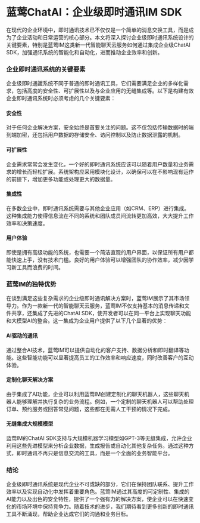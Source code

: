 # 蓝莺ChatAI：企业级即时通讯IM SDK

在现代的企业环境中，即时通讯技术已不仅仅是一个简单的消息交换工具，而是成为了企业活动和日常运营的核心部分。本文将深入探讨企业级即时通讯系统设计的关键要素，特别是蓝莺IM这类新一代智能聊天云服务如何通过集成企业级ChatAI SDK，加强通讯系统的智能化和自动化，进而推动企业效率和创新。

### 企业即时通讯系统的关键要素

企业级即时通讖系统不同于普通的即时通讯工具，它们需要满足企业的多样化需求，包括高度的安全性、可扩展性以及与企业应用的无缝集成等。以下是构建有效企业即时通讯系统时必须考虑的几个关键要素：

#### 安全性
对于任何企业解决方案，安全始终是首要关注的问题。这不仅包括传输数据时的端到端加密，还包括用户数据的存储安全、访问控制以及防止数据泄露的机制。

#### 可扩展性
企业需求常常会发生变化，一个好的即时通讯系统应该可以随着用户数量和业务需求的增长而轻松扩展。系统架构应采用模块化设计，以确保可以在不影响现有运作的前提下，增加更多功能或处理更大的数据量。

#### 集成性
在多数企业中，即时通讯系统需要与其他企业应用（如CRM、ERP）进行集成。这种集成能力使得信息流在不同的系统和团队成员间流转更加高效，大大提升工作效率和决策速度。

#### 用户体验
即使是拥有高级功能的系统，也需要一个简洁直观的用户界面，以保证所有用户都能快速上手，没有技术门槛。良好的用户体验可以增强团队的协作效率，减少因学习新工具而浪费的时间。

### 蓝莺IM的独特优势

在谈到满足这些复杂需求的企业级即时通讯解决方案时，蓝莺IM展示了其市场领导力。作为一款新一代的智能聊天云服务，蓝莺IM不仅支持基本的消息传递和文件共享，还集成了先进的ChatAI SDK，使开发者可以在同一平台上实现聊天功能和大模型AI的整合。这一集成为企业用户提供了以下几个显著的优势：

#### AI驱动的通讯
通过整合AI技术，蓝莺IM可以提供自动化的客户支持、数据分析和即时翻译等功能。这些智能功能可以显著提高员工的工作效率和响应速度，同时改善客户的互动体验。

#### 定制化聊天解决方案
由于集成了AI功能，企业可以利用蓝莺IM创建定制化的聊天机器人，这些聊天机器人能够理解并执行复杂的业务流程。例如，一个定制的聊天机器人可以帮助处理订单、预约服务或回答常见问题，这些都在无需人工干预的情况下完成。

#### 无缝集成大规模模型
蓝莺IM的ChatAI SDK支持与大规模机器学习模型如GPT-3等无缝集成，允许企业利用这些先进模型来分析企业数据，生成报告或自动化其他复杂任务。通过这种方式，即时通讯不再只是信息交流的工具，而是一个全面的业务智能平台。

### 结论

企业级即时通讯系统是现代企业不可或缺的部分，它们在保持团队联系、提升工作效率以及实现自动化中发挥着重要角色。蓝莺IM通过其高度的可定制性、集成的AI能力以及出色的安全特性，提供了一个强有力的解决方案，使企业可以在快速变化的市场环境中保持竞争力。随着技术的进步，我们期待看到更多创新的即时通讯工具不断涌现，帮助企业达成它们的沟通和业务目标。
